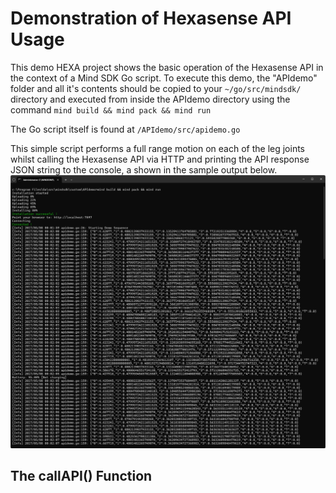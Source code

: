 # Demonstration of Hexasense API Usage

This demo HEXA project shows the basic operation of the Hexasense API in the context of a Mind SDK Go script.
To execute this demo, the "APIdemo" folder and all it's contents should be copied to your ```~/go/src/mindsdk/``` directory and executed from inside the APIdemo directory using the command ```mind build && mind pack && mind run```

The Go script itself is found at ```/APIdemo/src/apidemo.go```

This simple script performs a full range motion on each of the leg joints whilst calling the Hexasense API via HTTP and printing the API response JSON string to the console, a shown in the sample output below.
![Sample Console Output](./images/example-console-output.png)

## The callAPI() Function

